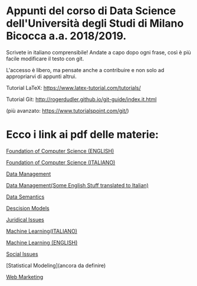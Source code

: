 # Appunti del corso di Data Science dell'Università degli Studi di Milano Bicocca a.a. 2018/2019.

Scrivete in italiano comprensibile!
Andate a capo dopo ogni frase, così è più facile modificare il testo
con git.

L'accesso è libero, ma pensate anche a contribuire e non solo ad
appropriarvi di appunti altrui.




Tutorial LaTeX: https://www.latex-tutorial.com/tutorials/

Tutorial Git: http://rogerdudler.github.io/git-guide/index.it.html

(più avanzato: https://www.tutorialspoint.com/git/)



# Ecco i link ai pdf delle materie:

[Foundation of Computer Science (ENGLISH)](https://github.com/moiraghif/appunti/blob/master/Foundation%20of%20Computer%20Science/AppuntiSQL.pdf)

[Foundation of Computer Science (ITALIANO)](https://github.com/moiraghif/appunti/blob/master/Foundation%20of%20Computer%20Science/Appunti%20di%20SQL%20(ITA).pdf)

[Data Management](https://github.com/moiraghif/appunti/blob/master/data%20management/DataManagement.pdf)

[Data Management(Some English Stuff translated to Italian)](https://github.com/moiraghif/appunti/blob/master/data%20management/DataManagement_ita.pdf)

[Data Semantics](https://github.com/moiraghif/appunti/blob/master/data%20semantics/data%20semantics.pdf)

[Descision Models](https://github.com/moiraghif/appunti/blob/master/decision%20models/decision%20models.pdf)

[Juridical Issues](https://github.com/moiraghif/appunti/blob/master/diritto%20digitale/diritto%20digitale.pdf)

[Machine Learning(ITALIANO)](https://github.com/moiraghif/appunti/blob/master/machine%20learning/machine%20learning.pdf)

[Machine Learning (ENGLISH)](https://github.com/moiraghif/appunti/blob/master/machine%20learning/ML_pranav.pdf)

[Social Issues](https://github.com/moiraghif/appunti/blob/master/social/social.pdf)

[Statistical Modeling](ancora da definire)

[Web Marketing](https://github.com/moiraghif/appunti/blob/master/web%20marketing/web%20marketing.pdf)
